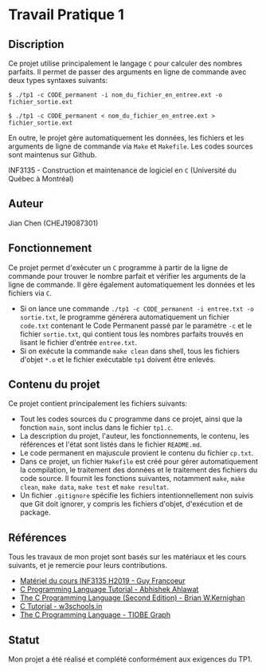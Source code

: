 # Travail Pratique 1

## Discription

Ce projet utilise principalement le langage `C` pour calculer des nombres parfaits. Il permet de passer des arguments en ligne de commande avec deux types syntaxes suivants:
~~~~
$ ./tp1 -c CODE_permanent -i nom_du_fichier_en_entree.ext -o fichier_sortie.ext
~~~~
~~~~
$ ./tp1 -c CODE_permanent < nom_du_fichier_en_entree.ext > fichier_sortie.ext
~~~~
En outre, le projet gère automatiquement les données, les fichiers et les arguments de ligne de commande via `Make` et `Makefile`.
Les codes sources sont maintenus sur Github.

INF3135 - Construction et maintenance de logiciel en `C` (Université du Québec à Montréal)

## Auteur

Jian Chen (CHEJ19087301)

## Fonctionnement

Ce projet permet d'exécuter un `C` programme à partir de la ligne de commande pour trouver le nombre parfait et vérifier les arguments de la ligne de commande.  Il gère également automatiquement les données et les fichiers via `C`.
- Si on lance une commande `./tp1 -c CODE_permanent -i entree.txt -o sortie.txt`, le programme générera automatiquement un fichier `code.txt` contenant le Code Permanent passé par le paramètre `-c` et le fichier `sortie.txt`, qui contient tous les nombres parfaits trouvés en lisant le fichier d'entrée `entree.txt`.
- Si on exécute la commande `make clean` dans shell, tous les fichiers d'objet `*.o` et le fichier exécutable `tp1` doivent être enlevés.

## Contenu du projet

Ce projet contient principalement les fichiers suivants:
- Tout les codes sources du `C` programme dans ce projet, ainsi que la fonction `main`, sont inclus dans le fichier `tp1.c`.
- La description du projet, l'auteur, les fonctionnements, le contenu, les références et l'état sont listés dans le fichier `README.md`.
- Le code permanent en majuscule provient le contenu du fichier `cp.txt`.
- Dans ce projet, un fichier `Makefile` est créé pour gérer automatiquement la compilation, le traitement des données et le traitement des fichiers du code source. Il fournit les fonctions suivantes, notamment `make`, `make clean`, `make data`, `make test` et `make resultat`.
- Un fichier `.gitignore` spécifie les fichiers intentionnellement non suivis que Git doit ignorer, y compris les fichiers d'objet, d'exécution et de package.

## Références

Tous les travaux de mon projet sont basés sur les matériaux et les cours suivants, et je remercie pour leurs contributions.
- [Matériel du cours INF3135 H2019 - Guy Francoeur](https://github.com/guyfrancoeur/INF3135_H2019)
- [C Programming Language Tutorial - Abhishek Ahlawat](https://www.studytonight.com/c/ "C")
- [The C Programming Language (Second Edition) - Brian W.Kernighan](https://archive.org/details/CProgrammingLanguage2ndEditionByBrianW.KernighanDennisM.Ritchie/page/n191)
- [C Tutorial - w3schools.in](https://www.w3schools.in/c-tutorial/ "C Tutorial")
- [The C Programming Language - TIOBE Graph](https://www.tiobe.com/tiobe-index/c/ "Langage C")


## Statut

Mon projet a été réalisé et complété conformément aux exigences du TP1.
